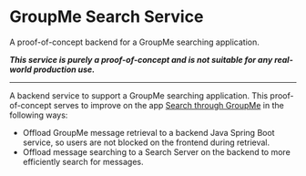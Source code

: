 # GroupMe Search Service
A proof-of-concept backend for a GroupMe searching application.

***This service is purely a proof-of-concept and is not suitable for any real-world production use.***

-----

A backend service to support a GroupMe searching application. This proof-of-concept serves to improve on the app [Search through GroupMe](https://play.google.com/store/apps/details?id=codswallop.groupmesearch&hl=en_US&gl=US)
in the following ways:
- Offload GroupMe message retrieval to a backend Java Spring Boot service, so users are not blocked on the frontend during retrieval.
- Offload message searching to a Search Server on the backend to more efficiently search for messages.
